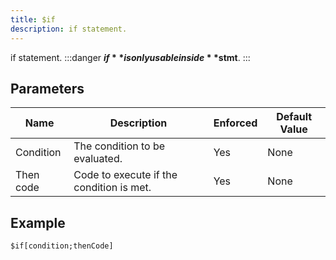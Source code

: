 ```yaml
---
title: $if
description: if statement.
---
```


if statement.
:::danger
**$if** is only usable inside **$stmt**.
:::
## Parameters
|   Name    |               Description                | Enforced | Default Value |
|-----------|------------------------------------------|----------|---------------|
| Condition | The condition to be evaluated.           | Yes      | None          |
| Then code | Code to execute if the condition is met. | Yes      | None          |
## Example
```
$if[condition;thenCode]
```